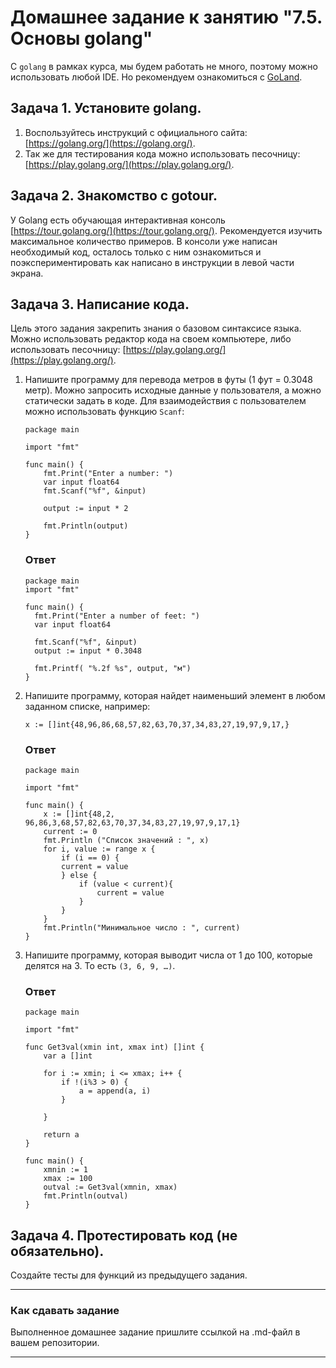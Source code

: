 # Домашнее задание к занятию "7.5. Основы golang"

С `golang` в рамках курса, мы будем работать не много, поэтому можно использовать любой IDE. 
Но рекомендуем ознакомиться с [GoLand](https://www.jetbrains.com/ru-ru/go/).  

## Задача 1. Установите golang.
1. Воспользуйтесь инструкций с официального сайта: [https://golang.org/](https://golang.org/).
2. Так же для тестирования кода можно использовать песочницу: [https://play.golang.org/](https://play.golang.org/).

## Задача 2. Знакомство с gotour.
У Golang есть обучающая интерактивная консоль [https://tour.golang.org/](https://tour.golang.org/). 
Рекомендуется изучить максимальное количество примеров. В консоли уже написан необходимый код, 
осталось только с ним ознакомиться и поэкспериментировать как написано в инструкции в левой части экрана.  

## Задача 3. Написание кода. 
Цель этого задания закрепить знания о базовом синтаксисе языка. Можно использовать редактор кода 
на своем компьютере, либо использовать песочницу: [https://play.golang.org/](https://play.golang.org/).

1. Напишите программу для перевода метров в футы (1 фут = 0.3048 метр). Можно запросить исходные данные 
у пользователя, а можно статически задать в коде.
    Для взаимодействия с пользователем можно использовать функцию `Scanf`:
    ```
    package main
    
    import "fmt"
    
    func main() {
        fmt.Print("Enter a number: ")
        var input float64
        fmt.Scanf("%f", &input)
    
        output := input * 2
    
        fmt.Println(output)    
    }
    ```
    
    ### Ответ
    
    ```
    package main
    import "fmt"

    func main() {
      fmt.Print("Enter a number of feet: ")
      var input float64

      fmt.Scanf("%f", &input)
      output := input * 0.3048

      fmt.Printf( "%.2f %s", output, "м")
    }    
    ```

 
2. Напишите программу, которая найдет наименьший элемент в любом заданном списке, например:
    ```
    x := []int{48,96,86,68,57,82,63,70,37,34,83,27,19,97,9,17,}
    ```
    
    ### Ответ
    
    ```
    package main
    
    import "fmt"
    
    func main() {
        x := []int{48,2, 96,86,3,68,57,82,63,70,37,34,83,27,19,97,9,17,1}
        current := 0
        fmt.Println ("Список значений : ", x)
        for i, value := range x {
            if (i == 0) {
            current = value 
            } else {
                if (value < current){
                    current = value
                }
            }
        }
        fmt.Println("Минимальное число : ", current)
    }    

    ```
3. Напишите программу, которая выводит числа от 1 до 100, которые делятся на 3. То есть `(3, 6, 9, …)`.

    ### Ответ
    ```
    package main

    import "fmt"

    func Get3val(xmin int, xmax int) []int {
        var a []int

        for i := xmin; i <= xmax; i++ {
            if !(i%3 > 0) {
                a = append(a, i)
            }

        }

        return a
    }

    func main() {
        xmnin := 1
        xmax := 100
        outval := Get3val(xmnin, xmax)
        fmt.Println(outval)
    }
    ```

## Задача 4. Протестировать код (не обязательно).

Создайте тесты для функций из предыдущего задания. 

---

### Как cдавать задание

Выполненное домашнее задание пришлите ссылкой на .md-файл в вашем репозитории.

---

